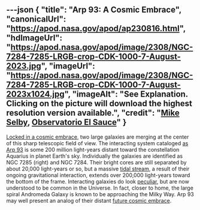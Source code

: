 ---json
{
  "title": "Arp 93: A Cosmic Embrace",
  "canonicalUrl": "https://apod.nasa.gov/apod/ap230816.html",
  "hdImageUrl": "https://apod.nasa.gov/apod/image/2308/NGC-7284-7285-LRGB-crop-CDK-1000-7-August-2023.jpg",
  "imageUrl": "https://apod.nasa.gov/apod/image/2308/NGC-7284-7285-LRGB-crop-CDK-1000-7-August-2023x1024.jpg",
  "imageAlt": "See Explanation. Clicking on the picture will download the highest resolution version available.",
  "credit": "[Mike Selby](https://www.facebook.com/masterdarksastro/), [Observatorio El Sauce](https://obstech.cl/)"
}
---

[Locked in a cosmic embrace](https://throughlightandtime.com/ngc-7284-7285-lrgb-crop-cdk-1000-7-august-2023/), two large galaxies are merging at the center of this sharp telescopic field of view. The interacting system cataloged [as Arp 93](https://iopscience.iop.org/article/10.3847/2515-5172/ac9d3e) is some 200 million light-years distant toward the constellation Aquarius in planet Earth's sky. Individually the galaxies are identified as NGC 7285 (right) and NGC 7284. Their bright cores are still separated by about 20,000 light-years or so, but a massive [tidal stream](https://apod.nasa.gov/apod/ap150201.html), a result of their ongoing gravitational interaction, extends over 200,000 light-years toward the bottom of the frame. Interacting galaxies do look [peculiar](http://nedwww.ipac.caltech.edu/level5/Arp/frames.html), but are now understood to be common in the Universe. In fact, closer to home, the large spiral Andromeda Galaxy is known to be approaching the Milky Way. Arp 93 may well present an analog of their distant [future cosmic embrace](https://science.nasa.gov/science-news/science-at-nasa/2012/31may_andromeda/).
